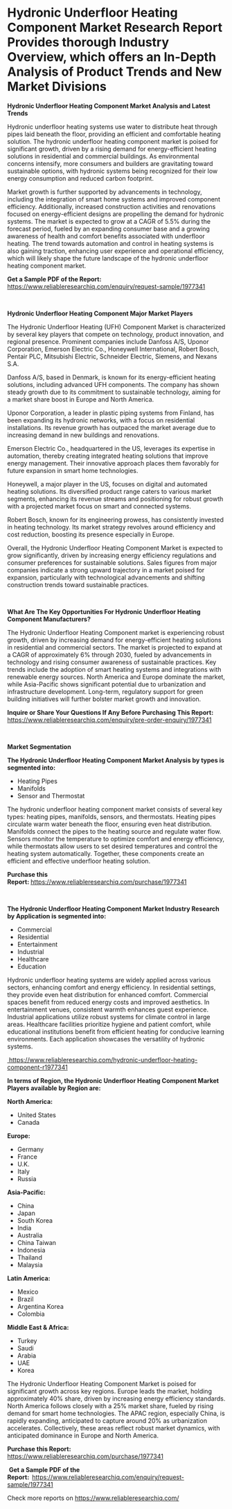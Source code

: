 <p><h1>Hydronic Underfloor Heating Component Market Research Report Provides thorough Industry Overview, which offers an In-Depth Analysis of Product Trends and New Market Divisions</h1></p><p><strong>Hydronic Underfloor Heating Component Market Analysis and Latest Trends</strong></p>
<p><p>Hydronic underfloor heating systems use water to distribute heat through pipes laid beneath the floor, providing an efficient and comfortable heating solution. The hydronic underfloor heating component market is poised for significant growth, driven by a rising demand for energy-efficient heating solutions in residential and commercial buildings. As environmental concerns intensify, more consumers and builders are gravitating toward sustainable options, with hydronic systems being recognized for their low energy consumption and reduced carbon footprint.</p><p>Market growth is further supported by advancements in technology, including the integration of smart home systems and improved component efficiency. Additionally, increased construction activities and renovations focused on energy-efficient designs are propelling the demand for hydronic systems. The market is expected to grow at a CAGR of 5.5% during the forecast period, fueled by an expanding consumer base and a growing awareness of health and comfort benefits associated with underfloor heating. The trend towards automation and control in heating systems is also gaining traction, enhancing user experience and operational efficiency, which will likely shape the future landscape of the hydronic underfloor heating component market.</p></p>
<p><strong>Get a Sample PDF of the Report:&nbsp;</strong> <a href="https://www.reliableresearchiq.com/enquiry/request-sample/1977341?utm_campaign=2768&utm_medium=2&utm_source=Github&utm_content=ia&utm_term=01032025&utm_id=hydronic-underfloor-heating-component">https://www.reliableresearchiq.com/enquiry/request-sample/1977341</a></p>
<p>&nbsp;</p>
<p><strong>Hydronic Underfloor Heating Component Major Market Players</strong></p>
<p><p>The Hydronic Underfloor Heating (UFH) Component Market is characterized by several key players that compete on technology, product innovation, and regional presence. Prominent companies include Danfoss A/S, Uponor Corporation, Emerson Electric Co., Honeywell International, Robert Bosch, Pentair PLC, Mitsubishi Electric, Schneider Electric, Siemens, and Nexans S.A.</p><p>Danfoss A/S, based in Denmark, is known for its energy-efficient heating solutions, including advanced UFH components. The company has shown steady growth due to its commitment to sustainable technology, aiming for a market share boost in Europe and North America.</p><p>Uponor Corporation, a leader in plastic piping systems from Finland, has been expanding its hydronic networks, with a focus on residential installations. Its revenue growth has outpaced the market average due to increasing demand in new buildings and renovations.</p><p>Emerson Electric Co., headquartered in the US, leverages its expertise in automation, thereby creating integrated heating solutions that improve energy management. Their innovative approach places them favorably for future expansion in smart home technologies.</p><p>Honeywell, a major player in the US, focuses on digital and automated heating solutions. Its diversified product range caters to various market segments, enhancing its revenue streams and positioning for robust growth with a projected market focus on smart and connected systems.</p><p>Robert Bosch, known for its engineering prowess, has consistently invested in heating technology. Its market strategy revolves around efficiency and cost reduction, boosting its presence especially in Europe.</p><p>Overall, the Hydronic Underfloor Heating Component Market is expected to grow significantly, driven by increasing energy efficiency regulations and consumer preferences for sustainable solutions. Sales figures from major companies indicate a strong upward trajectory in a market poised for expansion, particularly with technological advancements and shifting construction trends toward sustainable practices.</p></p>
<p>&nbsp;</p>
<p><strong>What Are The Key Opportunities For Hydronic Underfloor Heating Component Manufacturers?</strong></p>
<p><p>The Hydronic Underfloor Heating Component market is experiencing robust growth, driven by increasing demand for energy-efficient heating solutions in residential and commercial sectors. The market is projected to expand at a CAGR of approximately 6% through 2030, fueled by advancements in technology and rising consumer awareness of sustainable practices. Key trends include the adoption of smart heating systems and integrations with renewable energy sources. North America and Europe dominate the market, while Asia-Pacific shows significant potential due to urbanization and infrastructure development. Long-term, regulatory support for green building initiatives will further bolster market growth and innovation.</p></p>
<p><strong>Inquire or Share Your Questions If Any Before Purchasing This Report:</strong> <a href="https://www.reliableresearchiq.com/enquiry/pre-order-enquiry/1977341?utm_campaign=2768&utm_medium=2&utm_source=Github&utm_content=ia&utm_term=01032025&utm_id=hydronic-underfloor-heating-component">https://www.reliableresearchiq.com/enquiry/pre-order-enquiry/1977341</a></p>
<p>&nbsp;</p>
<p><strong>Market Segmentation</strong></p>
<p><strong>The Hydronic Underfloor Heating Component Market Analysis by types is segmented into:</strong></p>
<p><ul><li>Heating Pipes</li><li>Manifolds</li><li>Sensor and Thermostat</li></ul></p>
<p><p>The hydronic underfloor heating component market consists of several key types: heating pipes, manifolds, sensors, and thermostats. Heating pipes circulate warm water beneath the floor, ensuring even heat distribution. Manifolds connect the pipes to the heating source and regulate water flow. Sensors monitor the temperature to optimize comfort and energy efficiency, while thermostats allow users to set desired temperatures and control the heating system automatically. Together, these components create an efficient and effective underfloor heating solution.</p></p>
<p><strong>Purchase this Report:&nbsp;</strong><a href="https://www.reliableresearchiq.com/purchase/1977341?utm_campaign=2768&utm_medium=2&utm_source=Github&utm_content=ia&utm_term=01032025&utm_id=hydronic-underfloor-heating-component">https://www.reliableresearchiq.com/purchase/1977341</a></p>
<p>&nbsp;</p>
<p><strong>The Hydronic Underfloor Heating Component Market Industry Research by Application is segmented into:</strong></p>
<p><ul><li>Commercial</li><li>Residential</li><li>Entertainment</li><li>Industrial</li><li>Healthcare</li><li>Education</li></ul></p>
<p><p>Hydronic underfloor heating systems are widely applied across various sectors, enhancing comfort and energy efficiency. In residential settings, they provide even heat distribution for enhanced comfort. Commercial spaces benefit from reduced energy costs and improved aesthetics. In entertainment venues, consistent warmth enhances guest experience. Industrial applications utilize robust systems for climate control in large areas. Healthcare facilities prioritize hygiene and patient comfort, while educational institutions benefit from efficient heating for conducive learning environments. Each application showcases the versatility of hydronic systems.</p></p>
<p><a href="https://www.reliableresearchiq.com/hydronic-underfloor-heating-component-r1977341?utm_campaign=2768&utm_medium=2&utm_source=Github&utm_content=ia&utm_term=01032025&utm_id=hydronic-underfloor-heating-component">&nbsp;https://www.reliableresearchiq.com/hydronic-underfloor-heating-component-r1977341</a></p>
<p><strong>In terms of Region, the Hydronic Underfloor Heating Component Market Players available by Region are:</strong></p>
<p>
    <p> <strong> North America: </strong>
        <ul>
            <li>United States</li>
            <li>Canada</li>
        </ul>
        </p> 
    <p> <strong> Europe: </strong>
        <ul>
            <li>Germany</li>
            <li>France</li>
            <li>U.K.</li>
            <li>Italy</li>
            <li>Russia</li>
        </ul>
        </p> 
    <p> <strong> Asia-Pacific: </strong>
        <ul>
            <li>China</li>
            <li>Japan</li>
            <li>South Korea</li>
            <li>India</li>
            <li>Australia</li>
            <li>China Taiwan</li>
            <li>Indonesia</li>
            <li>Thailand</li>
            <li>Malaysia</li>
        </ul>
        </p> 
    <p> <strong> Latin America: </strong>
        <ul>
            <li>Mexico</li>
            <li>Brazil</li>
            <li>Argentina Korea</li>
            <li>Colombia</li>
        </ul>
        </p> 
    <p> <strong> Middle East & Africa: </strong>
        <ul>
            <li>Turkey</li>
            <li>Saudi</li>
            <li>Arabia</li>
            <li>UAE</li>
            <li>Korea</li>
        </ul>
    </p>
    </p>
<p><p>The Hydronic Underfloor Heating Component Market is poised for significant growth across key regions. Europe leads the market, holding approximately 40% share, driven by increasing energy efficiency standards. North America follows closely with a 25% market share, fueled by rising demand for smart home technologies. The APAC region, especially China, is rapidly expanding, anticipated to capture around 20% as urbanization accelerates. Collectively, these areas reflect robust market dynamics, with anticipated dominance in Europe and North America.</p></p>
<p><strong>Purchase this Report: </strong><a href="https://www.reliableresearchiq.com/purchase/1977341?utm_campaign=2768&utm_medium=2&utm_source=Github&utm_content=ia&utm_term=01032025&utm_id=hydronic-underfloor-heating-component">https://www.reliableresearchiq.com/purchase/1977341</a></p>
<p>&nbsp;<strong>Get a Sample PDF of the Report:&nbsp;&nbsp;</strong><a href="https://www.reliableresearchiq.com/enquiry/request-sample/1977341?utm_campaign=2768&utm_medium=2&utm_source=Github&utm_content=ia&utm_term=01032025&utm_id=hydronic-underfloor-heating-component">https://www.reliableresearchiq.com/enquiry/request-sample/1977341</a></p>
<p><strong></strong></p>
<p>Check more reports on <a href="https://www.reliableresearchiq.com/?utm_campaign=2768&utm_medium=2&utm_source=Github&utm_content=ia&utm_term=01032025&utm_id=hydronic-underfloor-heating-component">https://www.reliableresearchiq.com/</a></p>